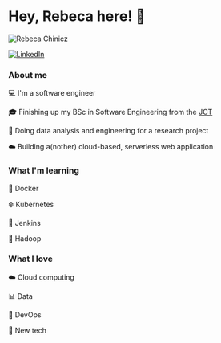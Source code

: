 # Hey, Rebeca here! 👋
![Rebeca Chinicz](https://profile-gif-bucket-unique-123.s3.amazonaws.com/rc_banner.gif)

[![LinkedIn](https://img.shields.io/badge/-LINKEDIN-0077B5?style=for-the-badge&logo=linkedin&logoColor=white)](https://www.linkedin.com/in/rebeca-c/)

### About me
:computer: I'm a software engineer

:mortar_board: Finishing up my BSc in Software Engineering from the [JCT](https://www.jct.ac.il/)

:briefcase: Doing data analysis and engineering for a research project

:cloud: Building a(nother) cloud-based, serverless web application

### What I'm learning
:whale: Docker

:snowflake: Kubernetes

:older_man: Jenkins

:elephant: Hadoop

### What I love
:cloud: Cloud computing

:bar_chart: Data

:pray: DevOps

:iphone: New tech
